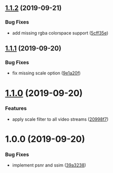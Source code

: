 ## [1.1.2](https://github.com/mooyoul/vuality/compare/v1.1.1...v1.1.2) (2019-09-21)


### Bug Fixes

* add missing rgba colorspace support ([5cff35e](https://github.com/mooyoul/vuality/commit/5cff35e))

## [1.1.1](https://github.com/mooyoul/vuality/compare/v1.1.0...v1.1.1) (2019-09-20)


### Bug Fixes

* fix missing scale option ([9e1a20f](https://github.com/mooyoul/vuality/commit/9e1a20f))

# [1.1.0](https://github.com/mooyoul/vuality/compare/v1.0.0...v1.1.0) (2019-09-20)


### Features

* apply scale filter to all video streams ([20998f7](https://github.com/mooyoul/vuality/commit/20998f7))

# 1.0.0 (2019-09-20)


### Bug Fixes

* implement psnr and ssim ([39a3238](https://github.com/mooyoul/vuality/commit/39a3238))
